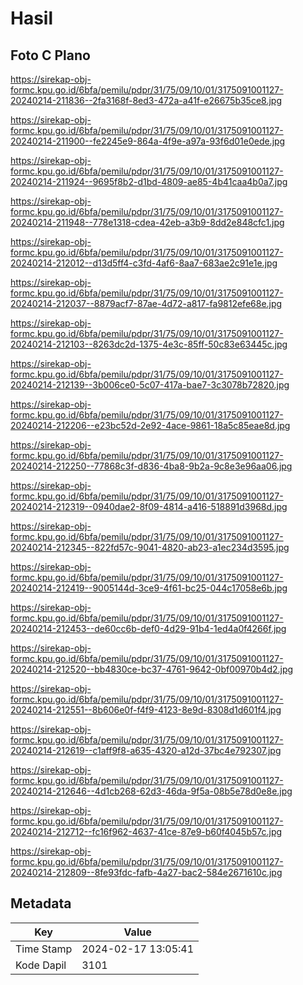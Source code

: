 # Hasil

## Foto C Plano

https://sirekap-obj-formc.kpu.go.id/6bfa/pemilu/pdpr/31/75/09/10/01/3175091001127-20240214-211836--2fa3168f-8ed3-472a-a41f-e26675b35ce8.jpg

https://sirekap-obj-formc.kpu.go.id/6bfa/pemilu/pdpr/31/75/09/10/01/3175091001127-20240214-211900--fe2245e9-864a-4f9e-a97a-93f6d01e0ede.jpg

https://sirekap-obj-formc.kpu.go.id/6bfa/pemilu/pdpr/31/75/09/10/01/3175091001127-20240214-211924--9695f8b2-d1bd-4809-ae85-4b41caa4b0a7.jpg

https://sirekap-obj-formc.kpu.go.id/6bfa/pemilu/pdpr/31/75/09/10/01/3175091001127-20240214-211948--778e1318-cdea-42eb-a3b9-8dd2e848cfc1.jpg

https://sirekap-obj-formc.kpu.go.id/6bfa/pemilu/pdpr/31/75/09/10/01/3175091001127-20240214-212012--d13d5ff4-c3fd-4af6-8aa7-683ae2c91e1e.jpg

https://sirekap-obj-formc.kpu.go.id/6bfa/pemilu/pdpr/31/75/09/10/01/3175091001127-20240214-212037--8879acf7-87ae-4d72-a817-fa9812efe68e.jpg

https://sirekap-obj-formc.kpu.go.id/6bfa/pemilu/pdpr/31/75/09/10/01/3175091001127-20240214-212103--8263dc2d-1375-4e3c-85ff-50c83e63445c.jpg

https://sirekap-obj-formc.kpu.go.id/6bfa/pemilu/pdpr/31/75/09/10/01/3175091001127-20240214-212139--3b006ce0-5c07-417a-bae7-3c3078b72820.jpg

https://sirekap-obj-formc.kpu.go.id/6bfa/pemilu/pdpr/31/75/09/10/01/3175091001127-20240214-212206--e23bc52d-2e92-4ace-9861-18a5c85eae8d.jpg

https://sirekap-obj-formc.kpu.go.id/6bfa/pemilu/pdpr/31/75/09/10/01/3175091001127-20240214-212250--77868c3f-d836-4ba8-9b2a-9c8e3e96aa06.jpg

https://sirekap-obj-formc.kpu.go.id/6bfa/pemilu/pdpr/31/75/09/10/01/3175091001127-20240214-212319--0940dae2-8f09-4814-a416-518891d3968d.jpg

https://sirekap-obj-formc.kpu.go.id/6bfa/pemilu/pdpr/31/75/09/10/01/3175091001127-20240214-212345--822fd57c-9041-4820-ab23-a1ec234d3595.jpg

https://sirekap-obj-formc.kpu.go.id/6bfa/pemilu/pdpr/31/75/09/10/01/3175091001127-20240214-212419--9005144d-3ce9-4f61-bc25-044c17058e6b.jpg

https://sirekap-obj-formc.kpu.go.id/6bfa/pemilu/pdpr/31/75/09/10/01/3175091001127-20240214-212453--de60cc6b-def0-4d29-91b4-1ed4a0f4266f.jpg

https://sirekap-obj-formc.kpu.go.id/6bfa/pemilu/pdpr/31/75/09/10/01/3175091001127-20240214-212520--bb4830ce-bc37-4761-9642-0bf00970b4d2.jpg

https://sirekap-obj-formc.kpu.go.id/6bfa/pemilu/pdpr/31/75/09/10/01/3175091001127-20240214-212551--8b606e0f-f4f9-4123-8e9d-8308d1d601f4.jpg

https://sirekap-obj-formc.kpu.go.id/6bfa/pemilu/pdpr/31/75/09/10/01/3175091001127-20240214-212619--c1aff9f8-a635-4320-a12d-37bc4e792307.jpg

https://sirekap-obj-formc.kpu.go.id/6bfa/pemilu/pdpr/31/75/09/10/01/3175091001127-20240214-212646--4d1cb268-62d3-46da-9f5a-08b5e78d0e8e.jpg

https://sirekap-obj-formc.kpu.go.id/6bfa/pemilu/pdpr/31/75/09/10/01/3175091001127-20240214-212712--fc16f962-4637-41ce-87e9-b60f4045b57c.jpg

https://sirekap-obj-formc.kpu.go.id/6bfa/pemilu/pdpr/31/75/09/10/01/3175091001127-20240214-212809--8fe93fdc-fafb-4a27-bac2-584e2671610c.jpg


## Metadata

| Key        | Value               |
| ---------- | ------------------- |
| Time Stamp | 2024-02-17 13:05:41 |
| Kode Dapil | 3101                |



